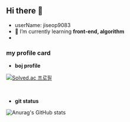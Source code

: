 ## Hi there 👋

- userName: jiseop9083
- 🌱 I’m currently learning **front-end, algorithm**
-



### my profile card
- **boj profile**
 
[![Solved.ac
프로필](http://mazassumnida.wtf/api/generate_badge?boj=sinphi01)](https://solved.ac/sinphi01)

 <br>
 
 - **git status**
 
 ![Anurag's GitHub stats](https://github-readme-stats.vercel.app/api?username=jiseop9083&show_icons=true&theme=radical)
<!--
**jiseop9083/jiseop9083** is a ✨ _special_ ✨ repository because its `README.md` (this file) appears on your GitHub profile.

Here are some ideas to get you started:

- 🔭 I’m currently working on ...
- 
- 👯 I’m looking to collaborate on ...
- 🤔 I’m looking for help with ...
- 💬 Ask me about ...
- 📫 How to reach me: ...
- 😄 Pronouns: ...
- ⚡ Fun fact: ...
-->
